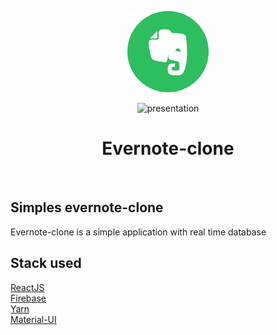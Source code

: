 <p align="center">
    <img src="./public/logo192.png" height="130"/>
</p>
<p align="center">
  <img src="./plublic/facescreen.gif" alt="presentation">
</p>

<p>
   <h1 align="center">Evernote-clone</h1>
<p/>
    
<br/>

## Simples evernote-clone  
  
Evernote-clone is a simple application with real time database

## Stack used

[ReactJS](https://reactjs.org/)<br/>
[Firebase](https://console.firebase.google.com/)<br/>
[Yarn](https://yarnpkg.com/en/)<br/>
[Material-UI](https://material-ui.com/)<br/>
